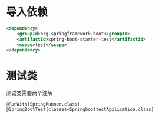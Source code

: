 <!-- 单元测试 -->

# 导入依赖

```xml
<dependency>
    <groupId>org.springframework.boot</groupId>
    <artifactId>spring-boot-starter-test</artifactId>
    <scope>test</scope>
</dependency>
```

# 测试类

测试类需要两个注解
```
@RunWith(SpringRunner.class)
@SpringBootTest(classes=SpringboottestApplication.class)
